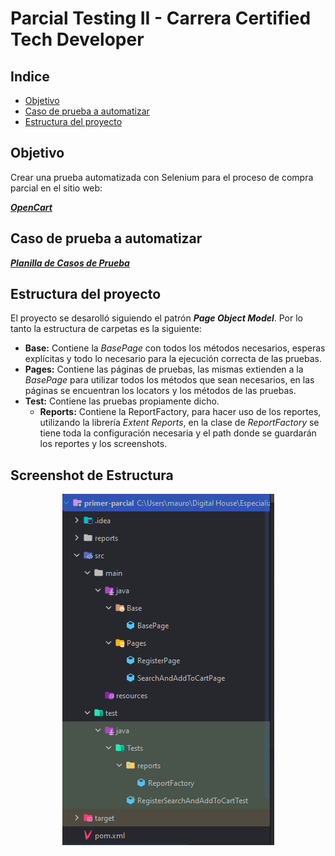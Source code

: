 # Parcial Testing II - Carrera Certified Tech Developer


## Indice

- [Objetivo](#objetivo)
- [Caso de prueba a automatizar](#Caso-de-prueba-a-automatizar)
- [Estructura del proyecto](#estructura)


## Objetivo

Crear una prueba automatizada con Selenium para el proceso de compra parcial en el sitio web:

**_[OpenCart](https://opencart.abstracta.us/index.php?route=common/home
)_**

## Caso de prueba a automatizar

**_[Planilla de Casos de Prueba](https://docs.google.com/spreadsheets/d/1N087fr8QBbc6L9qikzECrmXOpy4NKwy5I6RiE_PWaLo/edit?usp=sharing
)_**

## Estructura del proyecto

El proyecto se desarolló siguiendo el patrón **_Page Object Model_**. Por lo tanto la estructura de carpetas es la siguiente:

- **Base:** Contiene la _BasePage_ con todos los métodos necesarios, esperas explícitas y todo lo necesario para la ejecución correcta de las pruebas.
- **Pages:** Contiene las páginas de pruebas, las mismas extienden a la _BasePage_ para utilizar todos los métodos que sean necesarios, en las páginas se encuentran los locators y los métodos de las pruebas.
- **Test:** Contiene las pruebas propiamente dicho.
    - **Reports:** Contiene la ReportFactory, para hacer uso de los reportes, utilizando la librería _Extent Reports_, en la clase de _ReportFactory_ se tiene toda la configuración necesaria y el path donde se guardarán los reportes y los screenshots.


## Screenshot de Estructura

<div align="center">
<img src="img.png" alt="Screenshot Estructura de carpetas">
</div>
